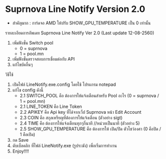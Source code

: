 # Suprnova Line Notify Version 2.0
- สำคัญมาก : การ์ดจอ AMD ให้ปรับ SHOW_GPU_TEMPERATURE เป็น 0 เท่านั้น

รายละเอียดการอัพเดท Suprnova Line Notify Ver 2.0 (Last update 12-08-2560)
1. เพิ่มฟังชั่น Switch pool 
   - 0 = suprnova
   - 1 = pool.mn
2. เพิ่มฟังชั่นตรวจสอบการเชื่อมต่อกับ API
3. แก้ไขบัคอื่นๆ

วิธีใช้
1. เปิดไฟล์ LineNotify.exe.config โดยใช้ โปรแกรม notepad
2. แก้ไข config ดังนี้
   - 2.1 SWITCH_POOL คือ ต้องการให้แจ้งเตือนสำหรับ Pool อะไร (0 = suprnova / 1 = pool.mn)
   - 2.1 LINE_TOKEN คือ Line Token
   - 2.2 APIKEY คือ Api key ที่ได้จากเว็ป Suprnova หน้า Edit Account
   - 2.3 COIN คือ สกุลเหรียญที่ต้องการให้แจ้งเตือน (ตัวอย่าง sigt)
   - 2.4 TIME คือ ต้องการให้แจ้งเตือนทุกๆกี่นาที //หน่วยเป็นนาที (ตัวอย่าง 5)
   - 2.5 SHOW_GPU_TEMPERATURE คือ ต้องการให้ เปิด/ปิด ตัวโชว์องศา (0 คือปิด / 1 คือเปิด)
3. กด Save
4. ดับเบิ้ลคลิก ที่ไฟล์ LineNotify.exe (รูประฆัง) เพื่อเริ่มการทำงาน
5. Enjoy!!!!
